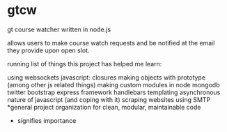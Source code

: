 gtcw
====

gt course watcher written in node.js

allows users to make course watch requests and be notified at the email they provide upon open slot.

running list of things this project has helped me learn:

using websockets
javascript:
	closures
	making objects with prototype
	(among other js related things)
making custom modules in node
mongodb
twitter bootstrap
express framework
handlebars templating
asynchronous nature of javascript (and coping with it)
scraping websites
using SMTP
*general project organization for clean, modular, maintainable code

* signifies importance